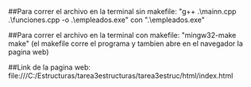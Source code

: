 ##Para correr el archivo en la terminal sin makefile: "g++ .\mainn.cpp .\funciones.cpp -o .\empleados.exe" con ".\empleados.exe"

##Para correr el archivo en la terminal con makefile: "mingw32-make make" (el makefile corre el programa y tambien abre en el navegador la pagina web)

##Link de la pagina web: file:///C:/Estructuras/tarea3estructuras/tarea3estruc/html/index.html
